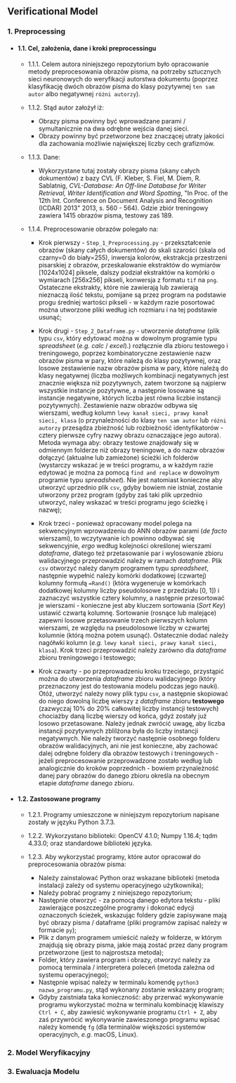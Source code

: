 ## Verificational Model

### 1. Preprocessing
  
   * #### 1.1. Cel, założenia, dane i kroki preprocessingu
   
       * 1.1.1. Celem autora niniejszego repozytorium było opracowanie metody preprocesowania obrazów pisma, na potrzeby sztucznych sieci neuronowych do weryfikacji autorstwa dokumentu (poprzez klasyfikację dwóch obrazów pisma do klasy pozytywnej `ten sam autor` albo negatywnej `różni autorzy`).
       
       * 1.1.2. Stąd autor założył iż:
        
            - Obrazy pisma powinny być wprowadzane parami / symultanicznie na dwa odrębne wejścia danej sieci.      
            - Obrazy powinny być przetworzone bez znaczącej utraty jakości dla zachowania możliwie największej liczby cech grafizmów.
            
       * 1.1.3. Dane:
       
            - Wykorzystane tutaj zostały obrazy pisma (skany całych dokumentów) z bazy CVL (F. Kleber, S. Fiel, M. Diem, R. Sablatnig, *CVL-Database: An Off-line Database for Writer Retrieval, Writer Identification and Word Spotting*, "In Proc. of the 12th Int. Conference on Document Analysis and Recognition (ICDAR) 2013" 2013, s. 560 - 564). Gdzie zbiór treningowy zawiera 1415 obrazów pisma, testowy zaś 189.
            
       * 1.1.4. Preprocesowanie obrazów polegało na:
               
            - Krok pierwszy - `Step_1_Preprocessing.py` - przekształcenie obrazów (skany całych dokumentów) do skali szarości (skala od czarny=0 do biały=255), inwersja kolorów, ekstrakcja przestrzeni pisarskiej z obrazów, przeskalowanie ekstraktów do wymiarów [1024x1024] piksele, dalszy podział ekstraktów na komórki o wymiarach [256x256] pikseli, konwersja z formatu `tif` na `png`. Ostateczne ekstrakty, które nie zawierają lub zawierają nieznaczą ilość tekstu, pomijane są przez program na podstawie progu średniej wartości pikseli - w każdym razie posortować można utworzone pliki według ich rozmiaru i na tej podstawie usunąć;
            
            - Krok drugi - `Step_2_Dataframe.py` - utworzenie *dataframe* (plik typu `csv`, który edytować można w dowolnym programie typu *spreadsheet* (*e.g.* *calc* / *excel*).) rozłącznie dla zbioru testowego i treningowego, poprzez kombinatoryczne zestawienie nazw obrazów pisma w pary, które należą do klasy pozytywnej, oraz losowe zestawienie nazw obrazów pisma w pary, które należą do klasy negatywnej (liczba możliwych kombinacji negatywnych jest znacznie większa niż pozytywnych, zatem tworzone są najpierw wszystkie instancje pozytywne, a następnie losowane są instancje negatywne, których liczba jest równa liczbie instancji pozytywnych). Zestawienie nazw obrazów odbywa się wierszami, według kolumn `lewy kanał sieci, prawy kanał sieci, klasa` (o przynależności do klasy `ten sam autor` lub `różni autorzy` przesądza zbieżność lub rozbieżność identyfikatorów - cztery pierwsze cyfry nazwy obrazu oznaczające jego autora). Metoda wymaga aby: obrazy testowe znajdowały się w odmiennym folderze niż obrazy treningowe, a do nazw obrazów dołączyć (aktualne lub zamieżone) ścieżki ich folderów (wystarczy wskazać je w treści programu, a w każdym razie edytować je można za pomocą `find and replace` w dowolnym programie typu *spreadsheet*). Nie jest natomiast konieczne aby utworzyć uprzednio plik `csv`, gdyby bowiem nie istniał, zostanie utworzony przez program (gdyby zaś taki plik uprzednio utworzyć, naley wskazać w treści programu jego ścieżkę i nazwę);
            
            - Krok trzeci - ponieważ opracowany model polega na sekwencyjnym wprowadzeniu do ANN obrazów parami (*de facto* wierszami), to wczytywanie ich powinno odbywać się sekwencyjnie, *ergo* według kolejności określonej wierszami *dataframe*, dlatego też przetasowanie par i wylosowanie zbioru walidacyjnego przeprowadzić należy w ramach *dataframe*. Plik `csv` otworzyć należy danym programem typu *spreadsheet*, następnie wypełnić należy komórki dodatkowej (czwartej) kolumny formułą `=Rand()` (która wygeneruje w komórkach dodatkowej kolumny liczby pseudolosowe z przedziału [0, 1]) i zaznaczyć wszystkie cztery kolumny, a następnie przesortować je wierszami - konieczne jest aby kluczem sortowania (*Sort Key*) ustawić czwartą kolumnę. Sortowanie (rosnące lub malejące) zapewni losowe przetasowanie trzech pierwszych kolumn wierszami, ze względu na pseudolosowe liczby w czwartej kolumnie (którą można potem usunąć). Ostatecznie dodać należy nagółwki kolumn (*e.g.* `lewy kanał sieci, prawy kanał sieci, klasa`). Krok trzeci przeprowadzić należy zarówno dla *dataframe* zbioru treningowego i testowego;
            
            - Krok czwarty - po przeprowadzeniu kroku trzeciego, przystąpić można do utworzenia *dataframe* zbioru walidacyjnego (który przeznaczony jest do testowania modelu podczas jego nauki). Otóż, utworzyć należy nowy plik typu `csv`, a następnie skopiować do niego dowolną liczbę wierszy z *dataframe* zbioru **testowego** (zazwyczaj 10% do 20% całkowitej liczby instancji testowych) chociażby daną liczbę wierszy od końca, gdyż zostały już losowo przetasowane. Należy jednak zwrócić uwagę, aby liczba instancji pozytywnych zblilżona była do liczby instancji negatywnych. Nie należy tworzyć następnie osobnego folderu obrazów walidacyjnych, ani nie jest konieczne, aby zachować dalej odrębne foldery dla obrazów testowych i treningowych - jeżeli preprocesowanie przeprowadzone zostało według lub analogicznie do kroków poprzednich - bowiem przynależność danej pary obrazów do danego zbioru określa na obecnym etapie *dataframe* danego zbioru. 
  
   * #### 1.2. Zastosowane programy
   		
       * 1.2.1. Programy umieszczone w niniejszym repozytorium napisane zostały w języku Python 3.7.3.
  
       * 1.2.2. Wykorzystano biblioteki: OpenCV 4.1.0; Numpy 1.16.4; tqdm 4.33.0; oraz standardowe biblioteki języka.
  
       * 1.2.3. Aby wykorzystać programy, które autor opracował do preprocesowania obrazów pisma:
  
           - Należy zainstalować Python oraz wskazane biblioteki (metoda instalacji zależy od systemu operacyjnego użytkownika);
           - Należy pobrać programy z niniejszego repozytorium;
           - Następnie otworzyć - za pomocą danego edytora tekstu - pliki zawierające poszczególne programy i dokonać edycji oznaczonych ścieżek, wskazując foldery gdzie zapisywane mają być obrazy pisma / dataframe (pliki programów zapisać należy w formacie `py`);
           - Plik z danym programem umieścić należy w folderze, w którym znajdują się obrazy pisma, jakie mają zostać przez dany program przetworzone (jest to najprostsza metoda);
           - Folder, który zawiera program i obrazy, otworzyć należy za pomocą terminala / interpretera poleceń (metoda zależna od systemu operacyjnego);
           - Następnie wpisać należy w terminalu komendę `python3 nazwa_programu.py`, stąd wykonany zostanie wskazany program;
           - Gdyby zaistniała taka konieczność: aby przerwać wykonywanie programu wykorzystać można w terminalu kombinację klawiszy `Ctrl + C`, aby zawiesić wykonywanie programu `Ctrl + Z`, aby zaś przywrócić wykonywanie zawieszonego programu wpisać należy komendę `fg` (dla terminalów większości systemów operacyjnych, *e.g.* macOS, Linux).      
  
### 2. Model Weryfikacyjny
### 3. Ewaluacja Modelu

